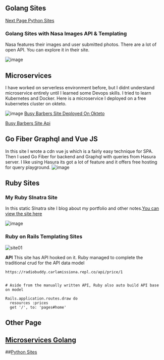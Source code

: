 ## Golang Sites 

[Next Page Python Sites](https://carlamissiona.github.io/tunacoder/python) 

### Golang Sites with Nasa Images API & Templating 
Nasa features their images and user submitted photos. There are a lot of open API. You can explore it in their site.

![image](https://user-images.githubusercontent.com/1997542/185062705-52ec0e72-3386-4f60-b174-3eb2e214d230.png)






## Microservices
I have worked on serverless environment before, but I didnt understand microservice entirely until I learned some Devops skills. I tried to learn Kubernetes and Docker. Here is a microservice I deployed on a free kubernetes cluster on okteto.


![image](https://user-images.githubusercontent.com/1997542/185323745-f00ef224-2552-4249-ad64-e5984c3fd5d9.png)
[Busy Barbers Site Deployed On Okteto](https://busybarbers-carlamissiona.cloud.okteto.net/)


[Busy Barbers Site Api](https://apibusybarbers-carlamissiona.cloud.okteto.net/v1/maps)




## Go Fiber Graphql and Vue JS
In this site I wrote a cdn vue js which is a fairly easy technique for SPA. Then I used Go Fiber for backend  and Graphql with queries from Hasura server.
I like using Hasura its got a lot of feature and it offers free hosting for query playground.
![image](https://user-images.githubusercontent.com/1997542/185341645-10aa0dbb-7143-489c-b733-8a799b821fb0.png)






## Ruby Sites
### My Ruby SInatra Site
In this static SInatra site I blog about my portfolio and other notes.[You can view the site here](https://carlamissiona.alwaysdata.net/)


![image](https://user-images.githubusercontent.com/1997542/185342632-d204cd3c-f6bc-407b-99e7-48f576f2b816.png)




### Ruby on Rails Templating Sites
![site01](https://user-images.githubusercontent.com/1997542/185062427-4e83733a-8695-4659-90b7-16a1c71caffd.png)

**API** 
This site has API hooked on it. Ruby managed to complete the traditional crud for the API data model
```
https://radiobuddy.carlamissiona.repl.co/api/price/1


# Aside from the manually written API, Ruby also auto build API base on model

Rails.application.routes.draw do
  resources :prices
  get '/', to: 'pages#home'

```
## Other Page
## [Microservices Golang](https://carlamissiona.github.io/tunacoder/microservices) 




##[Python Sites](https://carlamissiona.github.io/tunacoder/python) 
